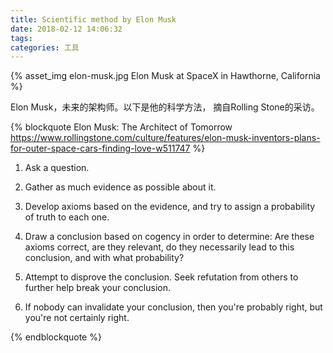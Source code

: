 ```yaml
---
title: Scientific method by Elon Musk
date: 2018-02-12 14:06:32
tags:
categories: 工具
---
```

{% asset_img elon-musk.jpg Elon Musk at SpaceX in Hawthorne, California %}

Elon Musk，未来的架构师。以下是他的科学方法， 摘自Rolling Stone的采访。
<!-- more -->
{% blockquote Elon Musk: The Architect of Tomorrow  https://www.rollingstone.com/culture/features/elon-musk-inventors-plans-for-outer-space-cars-finding-love-w511747 %}
1. Ask a question.

2. Gather as much evidence as possible about it.

3. Develop axioms based on the evidence, and try to assign a probability of truth to each one.

4. Draw a conclusion based on cogency in order to determine: Are these axioms correct, are they relevant, do they necessarily lead to this conclusion, and with what probability?

5. Attempt to disprove the conclusion. Seek refutation from others to further help break your conclusion.

6. If nobody can invalidate your conclusion, then you're probably right, but you're not certainly right.

{% endblockquote %}
